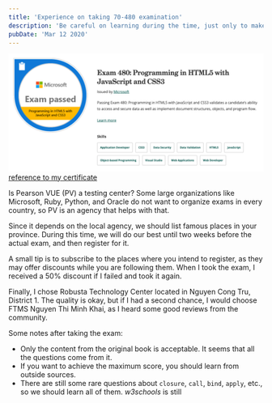 ```yaml
---
title: 'Experience on taking 70-480 examination'
description: 'Be careful on learning during the time, just only to make sure that we are ready and register the exam before two weeks'
pubDate: 'Mar 12 2020'
---
```


![70-480-certificate](./attachments/20240219-certificate.png)
[reference to my certificate](https://www.credly.com/badges/14c0bcc2-b76c-44ec-90d6-bafc4908124f/linked_in_profile)

Is Pearson VUE (PV) a testing center? Some large organizations like Microsoft, Ruby, Python, and Oracle do not want to organize exams in every country, so PV is an agency that helps with that.

Since it depends on the local agency, we should list famous places in your province. During this time, we will do our best until two weeks before the actual exam, and then register for it.

A small tip is to subscribe to the places where you intend to register, as they may offer discounts while you are following them. When I took the exam, I received a 50% discount if I failed and took it again.

Finally, I chose Robusta Technology Center located in Nguyen Cong Tru, District 1. The quality is okay, but if I had a second chance, I would choose FTMS Nguyen Thi Minh Khai, as I heard some good reviews from the community.

Some notes after taking the exam:

- Only the content from the original book is acceptable. It seems that all the questions come from it.
- If you want to achieve the maximum score, you should learn from outside sources.
- There are still some rare questions about `closure`, `call`, `bind`, `apply`, etc., so we should learn all of them.
  _w3schools_ is still
